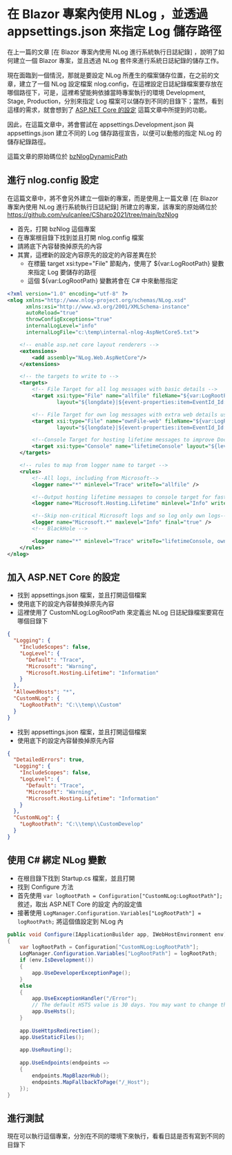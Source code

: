 # 在 Blazor 專案內使用 NLog ，並透過 appsettings.json 來指定 Log 儲存路徑

在上一篇的文章 [在 Blazor 專案內使用 NLog 進行系統執行日誌紀錄] ，說明了如何建立一個 Blazor 專案，並且透過 NLog 套件來進行系統日誌紀錄的儲存工作。

現在面臨到一個情況，那就是要設定 NLog 所產生的檔案儲存位置，在之前的文章，建立了一個 NLog 設定檔案 nlog.config，在這裡設定日誌紀錄檔案要存放在哪個路徑下，可是，這裡希望能夠依據當時專案執行的環境 Development, Stage, Production，分別來指定 Log 檔案可以儲存到不同的目錄下；當然，看到這樣的需求，就會想到了 [ASP.NET Core 的設定](https://docs.microsoft.com/zh-tw/aspnet/core/fundamentals/configuration/?view=aspnetcore-5.0&WT.mc_id=DT-MVP-5002220) 這篇文章中所提到的功能。

因此，在這篇文章中，將會嘗試在 appsettings.Development.json 與 appsettings.json 建立不同的 Log 儲存路徑宣告，以便可以動態的指定 NLog 的儲存紀錄路徑。

這篇文章的原始碼位於 [bzNlogDynamicPath](https://github.com/vulcanlee/CSharp2021/tree/main/bzNlogDynamicPath)

## 進行 nlog.config 設定

在這篇文章中，將不會另外建立一個新的專案，而是使用上一篇文章 [在 Blazor 專案內使用 NLog 進行系統執行日誌紀錄] 所建立的專案，該專案的原始碼位於 https://github.com/vulcanlee/CSharp2021/tree/main/bzNlog

* 首先，打開 bzNlog 這個專案
* 在專案根目錄下找到並且打開 nlog.config 檔案
* 請將底下內容替換掉原先的內容
* 其實，這裡新的設定內容原先的設定的內容差異在於
  * 在標籤 target xsi:type="File" 節點內，使用了 ${var:LogRootPath} 變數來指定 Log 要儲存的路徑
  * 這個 ${var:LogRootPath} 變數將會在 C# 中來動態指定

```xml
<?xml version="1.0" encoding="utf-8" ?>
<nlog xmlns="http://www.nlog-project.org/schemas/NLog.xsd"
      xmlns:xsi="http://www.w3.org/2001/XMLSchema-instance"
      autoReload="true"
      throwConfigExceptions="true"
      internalLogLevel="info"
      internalLogFile="c:\temp\internal-nlog-AspNetCore5.txt">

	<!-- enable asp.net core layout renderers -->
	<extensions>
		<add assembly="NLog.Web.AspNetCore"/>
	</extensions>

	<!-- the targets to write to -->
	<targets>
		<!-- File Target for all log messages with basic details -->
		<target xsi:type="File" name="allfile" fileName="${var:LogRootPath}\nlog-AspNetCore5-all-${shortdate}.log"
				layout="${longdate}|${event-properties:item=EventId_Id:whenEmpty=0}|${uppercase:${level}}|${logger}|${message} ${exception:format=tostring}" />

		<!-- File Target for own log messages with extra web details using some ASP.NET core renderers -->
		<target xsi:type="File" name="ownFile-web" fileName="${var:LogRootPath}\nlog-AspNetCore5-own-${shortdate}.log"
				layout="${longdate}|${event-properties:item=EventId_Id:whenEmpty=0}|${uppercase:${level}}|${logger}|${message} ${exception:format=tostring}|url: ${aspnet-request-url}|action: ${aspnet-mvc-action}|" />

		<!--Console Target for hosting lifetime messages to improve Docker / Visual Studio startup detection -->
		<target xsi:type="Console" name="lifetimeConsole" layout="${level:truncate=4:lowercase=true}: ${logger}[0]${newline}      ${message}${exception:format=tostring}" />
	</targets>

	<!-- rules to map from logger name to target -->
	<rules>
		<!--All logs, including from Microsoft-->
		<logger name="*" minlevel="Trace" writeTo="allfile" />

		<!--Output hosting lifetime messages to console target for faster startup detection -->
		<logger name="Microsoft.Hosting.Lifetime" minlevel="Info" writeTo="lifetimeConsole, ownFile-web" final="true" />

		<!--Skip non-critical Microsoft logs and so log only own logs-->
		<logger name="Microsoft.*" maxlevel="Info" final="true" />
		<!-- BlackHole -->

		<logger name="*" minlevel="Trace" writeTo="lifetimeConsole, ownFile-web" />
	</rules>
</nlog>
```

## 加入 ASP.NET Core 的設定

* 找到 appsettings.json 檔案，並且打開這個檔案
* 使用底下的設定內容替換掉原先內容
* 這裡使用了 CustomNLog:LogRootPath 來定義出 NLog 日誌紀錄檔案要寫在哪個目錄下

```json
{
  "Logging": {
    "IncludeScopes": false,
    "LogLevel": {
      "Default": "Trace",
      "Microsoft": "Warning",
      "Microsoft.Hosting.Lifetime": "Information"
    }
  },
  "AllowedHosts": "*",
  "CustomNLog": {
    "LogRootPath": "C:\\temp\\Custom"
  }
}
```

* 找到 appsettings.json 檔案，並且打開這個檔案
* 使用底下的設定內容替換掉原先內容

```json
{
  "DetailedErrors": true,
  "Logging": {
    "IncludeScopes": false,
    "LogLevel": {
      "Default": "Trace",
      "Microsoft": "Warning",
      "Microsoft.Hosting.Lifetime": "Information"
    }
  },
  "CustomNLog": {
    "LogRootPath": "C:\\temp\\CustomDevelop"
  }
}
```

## 使用 C# 綁定 NLog 變數

* 在根目錄下找到 Startup.cs 檔案，並且打開
* 找到 Configure 方法
* 首先使用 `var logRootPath = Configuration["CustomNLog:LogRootPath"];` 敘述，取出 ASP.NET Core 的設定 內的設定值
* 接著使用 `LogManager.Configuration.Variables["LogRootPath"] = logRootPath;` 將這個值設定到 NLog 內

```csharp
public void Configure(IApplicationBuilder app, IWebHostEnvironment env)
{
    var logRootPath = Configuration["CustomNLog:LogRootPath"];
    LogManager.Configuration.Variables["LogRootPath"] = logRootPath;
    if (env.IsDevelopment())
    {
        app.UseDeveloperExceptionPage();
    }
    else
    {
        app.UseExceptionHandler("/Error");
        // The default HSTS value is 30 days. You may want to change this for production scenarios, see https://aka.ms/aspnetcore-hsts.
        app.UseHsts();
    }
 
    app.UseHttpsRedirection();
    app.UseStaticFiles();
 
    app.UseRouting();
 
    app.UseEndpoints(endpoints =>
    {
        endpoints.MapBlazorHub();
        endpoints.MapFallbackToPage("/_Host");
    });
}
```
 
## 進行測試

現在可以執行這個專案，分別在不同的環境下來執行，看看日誌是否有寫到不同的目錄下
